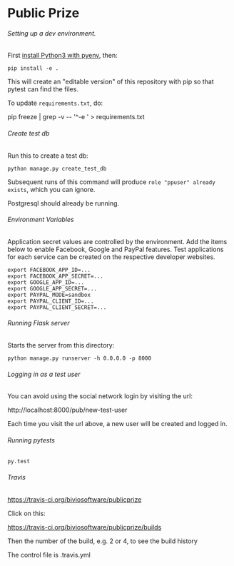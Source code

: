 Public Prize
============

###### Setting up a dev environment.

First [install Python3 with pyenv](//github.com/biviosoftware/utilities/blob/master/Environment.md), then:

```
pip install -e .
```

This will create an "editable version" of this repository with pip so
that pytest can find the files.

To update `requirements.txt`, do:

pip freeze | grep -v -- '^-e ' > requirements.txt

###### Create test db

Run this to create a test db:

```
python manage.py create_test_db
```

Subsequent runs of this command will produce
`role "ppuser" already exists`, which you can ignore.

Postgresql should already be running.

###### Environment Variables

Application secret values are controlled by the environment. Add the
items below to enable Facebook, Google and PayPal features. Test
applications for each service can be created on the respective
developer websites.

```
export FACEBOOK_APP_ID=...
export FACEBOOK_APP_SECRET=...
export GOOGLE_APP_ID=...
export GOOGLE_APP_SECRET=...
export PAYPAL_MODE=sandbox
export PAYPAL_CLIENT_ID=...
export PAYPAL_CLIENT_SECRET=...
```

###### Running Flask server

Starts the server from this directory:

```
python manage.py runserver -h 0.0.0.0 -p 8000
```

###### Logging in as a test user

You can avoid using the social network login by visiting the url:

http://localhost:8000/pub/new-test-user

Each time you visit the url above, a new user will be created and
logged in.

###### Running pytests

```
py.test
```

###### Travis

https://travis-ci.org/biviosoftware/publicprize

Click on this:

https://travis-ci.org/biviosoftware/publicprize/builds

Then the number of the build, e.g. 2 or 4, to see the build history

The control file is .travis.yml
